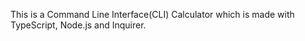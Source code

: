 This is a Command Line Interface(CLI) Calculator which is made with TypeScript, Node.js and Inquirer.
